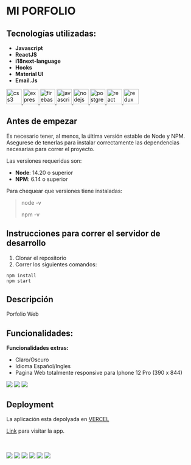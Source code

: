 
 
 <br />

#

# MI PORFOLIO

## Tecnologías utilizadas:

* __Javascript__
* __ReactJS__
* __i18next-language__
* __Hooks__
* __Material UI__
* __Email.Js__



<p align="left"> <a href="https://www.w3schools.com/css/" target="_blank" rel="noreferrer"> <img src="https://raw.githubusercontent.com/devicons/devicon/master/icons/css3/css3-original-wordmark.svg" alt="css3" width="40" height="40"/> </a> <a href="https://expressjs.com" target="_blank" rel="noreferrer"> <img src="https://raw.githubusercontent.com/devicons/devicon/master/icons/express/express-original-wordmark.svg" alt="express" width="40" height="40"/> </a> <a href="https://firebase.google.com/" target="_blank" rel="noreferrer"> <img src="https://www.vectorlogo.zone/logos/firebase/index.html" alt="firebase" width="40" height="40"/> </a> <a href="https://developer.mozilla.org/en-US/docs/Web/JavaScript" target="_blank" rel="noreferrer"> <img src="https://raw.githubusercontent.com/devicons/devicon/master/icons/javascript/javascript-original.svg" alt="javascript" width="40" height="40"/> </a> <a href="https://nodejs.org" target="_blank" rel="noreferrer"> <img src="https://raw.githubusercontent.com/devicons/devicon/master/icons/nodejs/nodejs-original-wordmark.svg" alt="nodejs" width="40" height="40"/> </a> <a href="https://www.postgresql.org" target="_blank" rel="noreferrer"> <img src="https://raw.githubusercontent.com/devicons/devicon/master/icons/postgresql/postgresql-original-wordmark.svg" alt="postgresql" width="40" height="40"/> </a> <a href="https://reactjs.org/" target="_blank" rel="noreferrer"> <img src="https://raw.githubusercontent.com/devicons/devicon/master/icons/react/react-original-wordmark.svg" alt="react" width="40" height="40"/> </a> <a href="https://es.redux.js.org/" target="_blank" rel="noreferrer"> <img src="https://www.svgrepo.com/svg/303557/redux-logo" alt="redux" width="40" height="40"/> </a> </p>


## Antes de empezar
Es necesario tener, al menos, la última versión estable de Node y NPM. Asegurese de tenerlas para instalar correctamente las dependencias necesarias para correr el proyecto.

Las versiones requeridas son:
- **Node**: 14.20 o superior
- **NPM**: 6.14 o superior

Para chequear que versiones tiene instaladas:
> node -v
>
> npm -v

## Instrucciones para correr el servidor de desarrollo

1. Clonar el repositorio
2. Correr los siguientes comandos:
```
npm install
npm start
```

## Descripción
Porfolio Web 



## Funcionalidades:

**Funcionalidades extras:**
- Claro/Oscuro
- Idioma Español/Ingles
- Pagina Web totalmente responsive para Iphone 12 Pro (390 x 844)

 <img src = "./public/imgReadme/claro.jpg">
 <img src = "./public/imgReadme/languajes.jpg"> 
 <img src = "./public/imgReadme/responsive.jpg">




## Deployment

La aplicación esta depolyada en [VERCEL](https://vercel.com/)

[Link](https://porfolio-fullstack-flor-oldani.vercel.app/) para visitar la app.


<br />
<br />

 <img src = "./public/imgReadme/landingPage.jpg">
 <img src = "./public/imgReadme/home.jpg">
 <img src = "./public/imgReadme/AboutMe.jpg">
 <img src = "./public/imgReadme/skills.jpg">
 <img src = "./public/imgReadme/proyects.jpg">
 <img src = "./public/imgReadme/contact.jpg">

